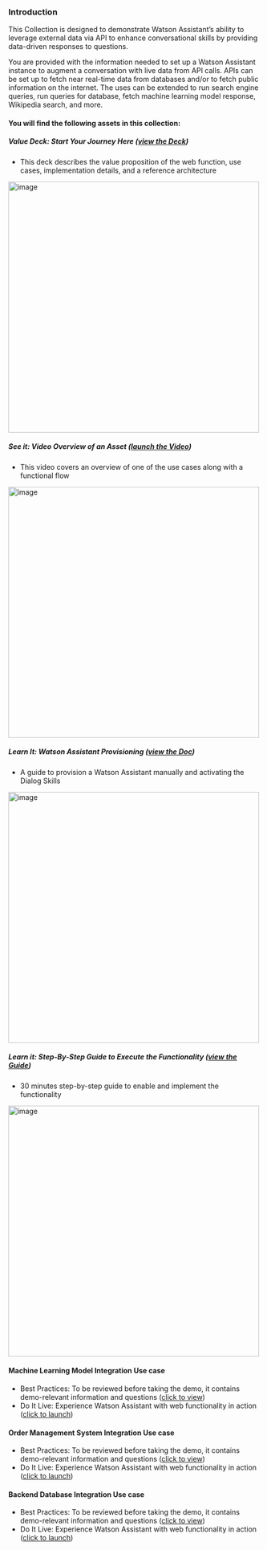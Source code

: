<h3>Introduction</h3>
  
This Collection is designed to demonstrate Watson Assistant’s ability to leverage external data via API to enhance conversational skills by providing data-driven responses to questions.

You are provided with the information needed to set up a Watson Assistant instance to augment a conversation with live data from API calls. APIs can be set up to fetch near real-time data from databases and/or to fetch public information on the internet. The uses can be extended to run search engine queries, run queries for database, fetch machine learning model response, Wikipedia search, and more.

<!-- <img width="1000" alt="image" src="https://user-images.githubusercontent.com/114666786/208027642-7fe3cee6-39a6-4e47-b574-aebe7472478a.png"> 

<img width="1000" alt="image" src="https://user-images.githubusercontent.com/114666786/208027881-0328131e-d55d-45bc-ac9f-17708e10cb39.png">
-->

<h4>You will find the following assets in this collection:</h4>

##### Value Deck: Start Your Journey Here ([view the Deck](https://livesend.ibm.com/i/KWRDA___eXqdoBrCfw6jq5L6AvCvIjxnEz7yjXzbbU6SpmrGAMCqgHguxli0oDBaFqePLUSSIGNR1SH3vmwDFWPLUSSIGNx4dq7JfdPR9cpnsU1iTSJdEhh___Dl8EQUALSIGN))
- This deck describes the value proposition of the web function, use cases, implementation details, and a reference architecture

<img width="500" alt="image" src="https://user-images.githubusercontent.com/114666786/208032446-8fefea1f-468d-402a-a187-9a1bf231903b.png">

##### See it: Video Overview of an Asset ([launch the Video](https://livesend.ibm.com/i/KWRDA___eXqdoBrCfw6jq5L6AvCvIjxnEz7yjXzbbU6SrSQqdAxhBjA7kL3N1SkkvW3GZqaan___2oYS3lsbJOxElKcCiWLGvV74wuyakGkoOXUEQUALSIGN)) 
- This video covers an overview of one of the use cases along with a functional flow

<img width="500" alt="image" src="https://user-images.githubusercontent.com/114666786/208032722-9d3c0ba1-7d35-4880-b47e-c7a3dc5c43f9.png">

##### Learn It: Watson Assistant Provisioning ([view the Doc](https://github.com/ibm-build-lab/Watson-Assistant/blob/main/external-api-web-functions/Provisioning.md))
- A guide to provision a Watson Assistant manually and activating the Dialog Skills

<img width="500" alt="image" src="https://user-images.githubusercontent.com/114666786/208033009-5d826373-74ff-4763-8c0a-24390c5c3bf8.png">


##### Learn it: Step-By-Step Guide to Execute the Functionality ([view the Guide](https://github.com/ibm-build-lab/Watson-Assistant/blob/main/external-api-web-functions/ConfigurationGuide.md))
- 30 minutes step-by-step guide to enable and implement the functionality

<img width="500" alt="image" src="https://user-images.githubusercontent.com/114666786/208033450-249fa3a0-fdfa-4963-9eda-d2f30b330e1a.png">


#### Machine Learning Model Integration Use case
- Best Practices: To be reviewed before taking the demo, it contains demo-relevant information and questions ([click to view](https://github.com/ibm-build-lab/Watson-Assistant/blob/main/external-api-web-functions/best_practices_ml.md))
- Do It Live: Experience Watson Assistant with web functionality in action ([click to launch](https://web-chat.global.assistant.watson.appdomain.cloud/preview.html?backgroundImageURL=https%3A%2F%2Fus-south.assistant.watson.cloud.ibm.com%2Fpublic%2Fimages%2Fupx-0b052c85-f4f1-49fc-8133-27d976bda2fc%3A%3A54c7981e-1af1-40ae-8fc6-71e23e37343e&integrationID=ae784ff9-c32b-49f6-b510-3b9aeed3219c&region=us-south&serviceInstanceID=0b052c85-f4f1-49fc-8133-27d976bda2fc))

#### Order Management System Integration Use case
- Best Practices: To be reviewed before taking the demo, it contains demo-relevant information and questions ([click to view](https://github.com/ibm-build-lab/Watson-Assistant/blob/main/external-api-web-functions/best_practices_backend.md))
- Do It Live: Experience Watson Assistant with web functionality in action ([click to launch](https://web-chat.global.assistant.watson.appdomain.cloud/preview.html?backgroundImageURL=https%3A%2F%2Fus-south.assistant.watson.cloud.ibm.com%2Fpublic%2Fimages%2Fupx-e47a4cba-b760-46da-9934-97fc06fd4b70%3A%3A6ff5e1b1-8471-4cb4-812c-537b7e568158&integrationID=69a2225f-05dc-422b-b65e-71d9aed63a51&region=us-south&serviceInstanceID=e47a4cba-b760-46da-9934-97fc06fd4b70))

#### Backend Database Integration Use case
- Best Practices: To be reviewed before taking the demo, it contains demo-relevant information and questions ([click to view](https://github.com/ibm-build-lab/Watson-Assistant/blob/main/external-api-web-functions/best_practices_database.md))
- Do It Live: Experience Watson Assistant with web functionality in action ([click to launch](https://web-chat.global.assistant.watson.appdomain.cloud/preview.html?backgroundImageURL=https%3A%2F%2Fus-south.assistant.watson.cloud.ibm.com%2Fpublic%2Fimages%2Fupx-0b052c85-f4f1-49fc-8133-27d976bda2fc%3A%3A54c7981e-1af1-40ae-8fc6-71e23e37343e&integrationID=ae784ff9-c32b-49f6-b510-3b9aeed3219c&region=us-south&serviceInstanceID=0b052c85-f4f1-49fc-8133-27d976bda2fc))


